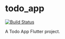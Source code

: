 # todo_app

[![Build Status](https://app.bitrise.io/app/c38e2bab3b01de3e/status.svg?token=yTyeQxAhdRJd3cy4wnlGiA&branch=master)](https://app.bitrise.io/app/c38e2bab3b01de3e)

A Todo App Flutter project.
